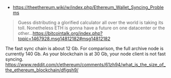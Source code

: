 - https://theethereum.wiki/w/index.php/Ethereum_Wallet_Syncing_Problems

>Guess distributing a glorified calculator all over the world is taking its toll. Nonetheless ETH is gonna have a future on one datacenter or the other...https://bitcointalk.org/index.php?topic=1467928.msg14812182#msg14812182

The fast sync chain is about 12 Gb. For comparison, the full archive node is currently 140 Gb.
As your blockchain is at 30 Gb, your node client is not fast syncing.
https://www.reddit.com/r/ethereum/comments/61zh94/what_is_the_size_of_the_ethereum_blockchain/dfigsh9/
